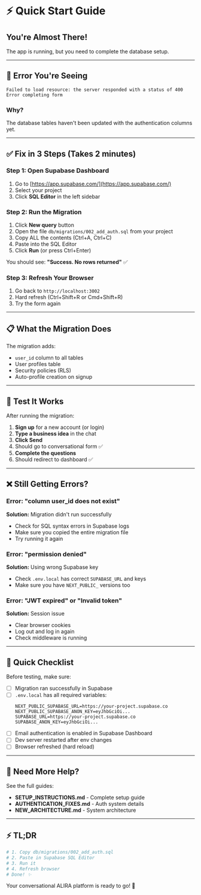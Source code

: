 # ⚡ Quick Start Guide

## You're Almost There!

The app is running, but you need to complete the database setup.

---

## 🚨 Error You're Seeing

```
Failed to load resource: the server responded with a status of 400
Error completing form
```

### Why?
The database tables haven't been updated with the authentication columns yet.

---

## ✅ Fix in 3 Steps (Takes 2 minutes)

### Step 1: Open Supabase Dashboard

1. Go to [https://app.supabase.com/](https://app.supabase.com/)
2. Select your project
3. Click **SQL Editor** in the left sidebar

### Step 2: Run the Migration

1. Click **New query** button
2. Open the file `db/migrations/002_add_auth.sql` from your project
3. Copy ALL the contents (Ctrl+A, Ctrl+C)
4. Paste into the SQL Editor
5. Click **Run** (or press Ctrl+Enter)

You should see: **"Success. No rows returned"** ✅

### Step 3: Refresh Your Browser

1. Go back to `http://localhost:3002`
2. Hard refresh (Ctrl+Shift+R or Cmd+Shift+R)
3. Try the form again

---

## 📋 What the Migration Does

The migration adds:
- `user_id` column to all tables
- User profiles table
- Security policies (RLS)
- Auto-profile creation on signup

---

## 🧪 Test It Works

After running the migration:

1. **Sign up** for a new account (or login)
2. **Type a business idea** in the chat
3. **Click Send**
4. Should go to conversational form ✅
5. **Complete the questions**
6. Should redirect to dashboard ✅

---

## ❌ Still Getting Errors?

### Error: "column user_id does not exist"
**Solution:** Migration didn't run successfully
- Check for SQL syntax errors in Supabase logs
- Make sure you copied the entire migration file
- Try running it again

### Error: "permission denied"
**Solution:** Using wrong Supabase key
- Check `.env.local` has correct `SUPABASE_URL` and keys
- Make sure you have `NEXT_PUBLIC_` versions too

### Error: "JWT expired" or "Invalid token"
**Solution:** Session issue
- Clear browser cookies
- Log out and log in again
- Check middleware is running

---

## 🎯 Quick Checklist

Before testing, make sure:

- [ ] Migration ran successfully in Supabase
- [ ] `.env.local` has all required variables:
  ```env
  NEXT_PUBLIC_SUPABASE_URL=https://your-project.supabase.co
  NEXT_PUBLIC_SUPABASE_ANON_KEY=eyJhbGciOi...
  SUPABASE_URL=https://your-project.supabase.co
  SUPABASE_ANON_KEY=eyJhbGciOi...
  ```
- [ ] Email authentication is enabled in Supabase Dashboard
- [ ] Dev server restarted after env changes
- [ ] Browser refreshed (hard reload)

---

## 📖 Need More Help?

See the full guides:
- **SETUP_INSTRUCTIONS.md** - Complete setup guide
- **AUTHENTICATION_FIXES.md** - Auth system details
- **NEW_ARCHITECTURE.md** - System architecture

---

## ⚡ TL;DR

```bash
# 1. Copy db/migrations/002_add_auth.sql
# 2. Paste in Supabase SQL Editor
# 3. Run it
# 4. Refresh browser
# Done! ✨
```

Your conversational ALIRA platform is ready to go! 🚀

